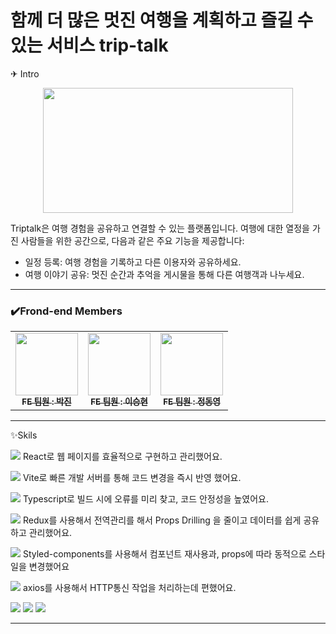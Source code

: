 #  함께 더 많은 멋진 여행을 계획하고 즐길 수 있는 서비스 trip-talk


✈ Intro 

<p align="center">
  <img src=
  "https://github.com/triptalk-4/triptalk-frontend/assets/122075848/17647c04-7ba6-4d45-8763-0ae7ea774d94)"
  width="400" height="200"/>
</p>

Triptalk은 여행 경험을 공유하고 연결할 수 있는 플랫폼입니다. 여행에 대한 열정을 가진 사람들을 위한 공간으로, 다음과 같은 주요 기능을 제공합니다:

- 일정 등록: 여행 경험을 기록하고 다른 이용자와 공유하세요.
- 여행 이야기 공유: 멋진 순간과 추억을 게시물을 통해 다른 여행객과 나누세요.

---

### ✔️Frond-end Members

<table>
<tbody>
<tr>
<td align="center"><a href="https://github.com/jin-park0115"><img src="https://github.com/triptalk-4/triptalk-frontend/assets/127204694/9490e147-44e7-46aa-8bf4-67c61c6a3604" width="100px;" alt=""/><br /><sub><b>FE 팀원 : 박진</b></sub></a><br /></td>
<td align="center"><a href="https://github.com/leesh2985"><img src="https://github.com/triptalk-4/triptalk-frontend/assets/127204694/17f7911e-719c-42fc-a941-3400d989d2ef" width="100px;" alt=""/><br /><sub><b>FE 팀원 : 이승현</b></sub></a><br /></td>
<td align="center"><a href="https://github.com/Dongyeong98"><img src="https://github.com/triptalk-4/triptalk-frontend/assets/127204694/8dba21d5-95ec-4274-baa8-a9f0088d3e35" width="100px;" alt=""/><br /><sub><b>FE 팀원 : 정동영</b></sub></a><br /></td>
</tr>
</tbody>
</table>

---

✨Skils

<img src="https://img.shields.io/badge/React-61DAFB?style=for-the-badge&logo=React&logoColor=black"> React로 웹 페이지를 효율적으로 구현하고 관리했어요.


<img src="https://img.shields.io/badge/Vite-646CFF?style=for-the-badge&logo=Vite&logoColor=white"> Vite로 빠른 개발 서버를 통해 코드 변경을 즉시 반영 했어요.


<img src="https://img.shields.io/badge/typescript-3178C6?style=for-the-badge&logo=typescript&logoColor=white"> Typescript로 빌드 시에 오류를 미리 찾고, 코드 안정성을 높였어요.


<img src="https://img.shields.io/badge/Redux-764ABC?style=for-the-badge&logo=Redux&logoColor=purple"> Redux를 사용해서 전역관리를 해서 Props Drilling 을 줄이고 데이터를 쉽게 공유하고 관리했어요.


<img src="https://img.shields.io/badge/Styled-component-DB7093?style=for-the-badge&logo=Styled-component&logoColor=white"> Styled-components를 사용해서 컴포넌트 재사용과, props에 따라 동적으로 스타일을 변경했어요


<img src="https://img.shields.io/badge/axios-5A29E4?style=for-the-badge&logo=axios&logoColor=white"> axios를 사용해서 HTTP통신 작업을 처리하는데 편했어요.

<img src="https://img.shields.io/badge/notion-000000?style=for-the-badge&logo=notion&logoColor=white">

<img src="https://img.shields.io/badge/github-181717?style=for-the-badge&logo=github&logoColor=white">

<img src="https://img.shields.io/badge/slack-4A154B?style=for-the-badge&logo=slack&logoColor=white">

---
